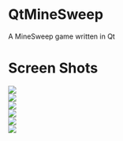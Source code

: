 # QtMineSweep
A MineSweep game written in Qt
# Screen Shots
![](https://github.com/tashaxing/QtMineSweep/raw/master/pic/game.gif)<br/>
![](https://github.com/tashaxing/QtMineSweep/raw/master/pic/1.PNG)<br/>
![](https://github.com/tashaxing/QtMineSweep/raw/master/pic/2.PNG)<br/>
![](https://github.com/tashaxing/QtMineSweep/raw/master/pic/3.PNG)<br/>
![](https://github.com/tashaxing/QtMineSweep/raw/master/pic/4.PNG)<br/>
![](https://github.com/tashaxing/QtMineSweep/raw/master/pic/5.PNG)<br/>

